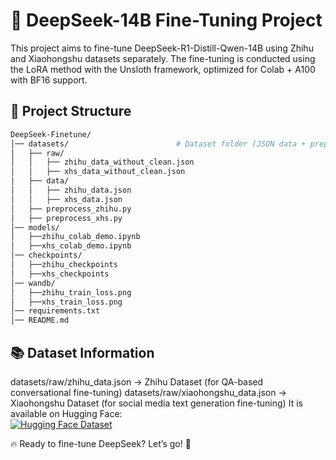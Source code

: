 # 🚀 DeepSeek-14B Fine-Tuning Project
This project aims to fine-tune DeepSeek-R1-Distill-Qwen-14B using Zhihu and Xiaohongshu datasets separately. The fine-tuning is conducted using the LoRA method with the Unsloth framework, optimized for Colab + A100 with BF16 support. 

## 📁 Project Structure
```bash
DeepSeek-Finetune/
│── datasets/                        # Dataset folder (JSON data + preprocessing scripts)
│   ├── raw/                         
│   │   ├── zhihu_data_without_clean.json         
│   │   ├── xhs_data_without_clean.json            
│   ├── data/                         
│   │   ├── zhihu_data.json          
│   │   ├── xhs_data.json            
│   ├── preprocess_zhihu.py          
│   ├── preprocess_xhs.py    
│── models/                                         
│   ├──zhihu_colab_demo.ipynb            
│   ├──xhs_colab_demo.ipynb
│── checkpoints/                       
│   ├──zhihu_checkpoints            
│   ├──xhs_checkpoints
│── wandb/                       
│   ├──zhihu_train_loss.png           
│   ├──xhs_train_loss.png                   
│── requirements.txt                 
│── README.md                        
```
## 📚 Dataset Information
datasets/raw/zhihu_data.json → Zhihu Dataset (for QA-based conversational fine-tuning)
datasets/raw/xiaohongshu_data.json → Xiaohongshu Dataset (for social media text generation fine-tuning)
It is available on Hugging Face:  
[![Hugging Face Dataset](https://img.shields.io/badge/HuggingFace-Dataset-yellow)](https://huggingface.co/datasets/Congliu/Chinese-DeepSeek-R1-Distill-data-110k)







🔥 Ready to fine-tune DeepSeek? Let’s go! 🚀
